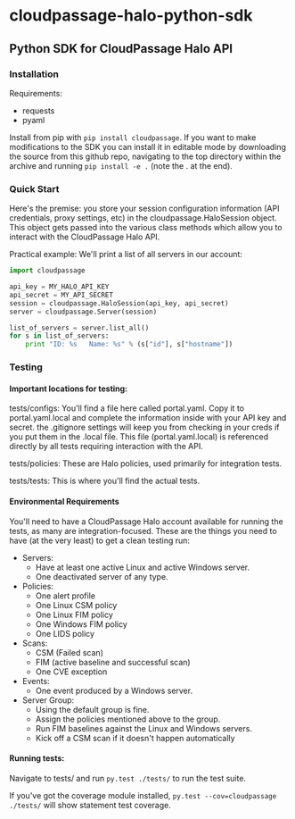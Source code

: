 # cloudpassage-halo-python-sdk

## Python SDK for CloudPassage Halo API

### Installation

Requirements:

* requests
* pyaml


Install from pip with ```pip install cloudpassage```.  If you want to make
modifications to the SDK you can install it in editable mode by downloading
the source from this github repo, navigating to the top directory within the
archive and running ```pip install -e .``` (note the . at the end).

### Quick Start

Here's the premise: you store your session configuration information (API
credentials, proxy settings, etc) in the cloudpassage.HaloSession object.
This object gets passed into the various class methods which allow you
to interact with the CloudPassage Halo API.

Practical example:
We'll print a list of all servers in our account:

```python
import cloudpassage

api_key = MY_HALO_API_KEY
api_secret = MY_API_SECRET
session = cloudpassage.HaloSession(api_key, api_secret)
server = cloudpassage.Server(session)

list_of_servers = server.list_all()
for s in list_of_servers:
    print "ID: %s   Name: %s" % (s["id"], s["hostname"])

```

### Testing

#### Important locations for testing:

  tests/configs: You'll find a file here called portal.yaml.  Copy it to
  portal.yaml.local and complete the information inside with your API key and
  secret.  the .gitignore settings will keep you from checking in your creds
  if you put them in the .local file.  This file (portal.yaml.local) is
  referenced directly by all tests requiring interaction with the API.

  tests/policies: These are Halo policies, used primarily for integration
  tests.

  tests/tests: This is where you'll find the actual tests.


#### Environmental Requirements

  You'll need to have a CloudPassage Halo account available for running the
  tests, as many are integration-focused.  These are the things you need to have
  (at the very least) to get a clean testing run:

  * Servers:
      * Have at least one active Linux and active Windows server.
      * One deactivated server of any type.
  * Policies:
      * One alert profile
      * One Linux CSM policy
      * One Linux FIM policy
      * One Windows FIM policy
      * One LIDS policy
  * Scans:
      * CSM (Failed scan)
      * FIM (active baseline and successful scan)
      * One CVE exception
  * Events:
      * One event produced by a Windows server.
  * Server Group:
      * Using the default group is fine.
      * Assign the policies mentioned above to the group.
      * Run FIM baselines against the Linux and Windows servers.
      * Kick off a CSM scan if it doesn't happen automatically


#### Running tests:

  Navigate to tests/ and run ```py.test ./tests/``` to run the test suite.

  If you've got the coverage module
  installed, ```py.test --cov=cloudpassage ./tests/``` will show
  statement test coverage.
